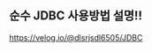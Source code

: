 ## 순수 JDBC 사용방법 설명!!

<a href="https://velog.io/@dlsrjsdl6505/JDBC" target="_blank"> https://velog.io/@dlsrjsdl6505/JDBC </a>